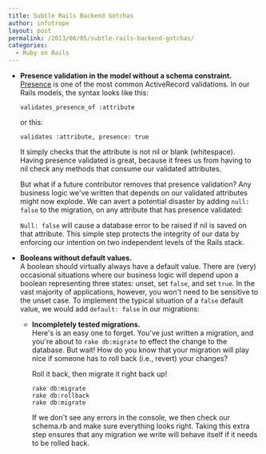 ```yaml
---
title: Subtle Rails Backend Gotchas
author: infotrope
layout: post
permalink: /2013/06/05/subtle-rails-backend-gotchas/
categories:
  - Ruby on Rails
---
```

*   **Presence validation in the model without a schema constraint.**  
    [Presence][1] is one of the most common ActiveRecord validations. In our Rails models, the syntax looks like this:
    
        validates_presence_of :attribute
        
    
    or this:
    
        validates :attribute, presence: true
        
    
    It simply checks that the attribute is not nil or blank (whitespace). Having presence validated is great, because it frees us from having to nil check any methods that consume our validated attributes.
    
    But what if a future contributor removes that presence validation? Any business logic we've written that depends on our validated attributes might now explode. We can avert a potential disaster by adding `null: false` to the migration, on any attribute that has presence validated:
    
    
    
    `Null: false` will cause a database error to be raised if nil is saved on that attribute. This simple step protects the integrity of our data by enforcing our intention on two independent levels of the Rails stack.

*   **Booleans without default values.**  
    A boolean should virtually always have a default value. There are (very) occasional situations where our business logic will depend upon a boolean representing three states: unset, set `false`, and set `true`. In the vast majority of applications, however, you won't need to be sensitive to the unset case. To implement the typical situation of a `false` default value, we would add `default: false` in our migrations:
    
    *   **Incompletely tested migrations.**  
        Here's is an easy one to forget. You've just written a migration, and you're about to `rake db:migrate` to effect the change to the database. But wait! How do you know that your migration will play nice if someone has to roll back (i.e., revert) your changes?
        
        Roll it back, then migrate it right back up!
        
            rake db:migrate
            rake db:rollback
            rake db:migrate
            
        
        If we don't see any errors in the console, we then check our schema.rb and make sure everything looks right. Taking this extra step ensures that any migration we write will behave itself if it needs to be rolled back.</ul>

[1]: http://guides.rubyonrails.org/active_record_validations.html#presence
